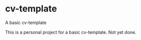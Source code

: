 # cv-template
A basic cv-template

This is a personal project for a basic cv-template. Not yet done.

